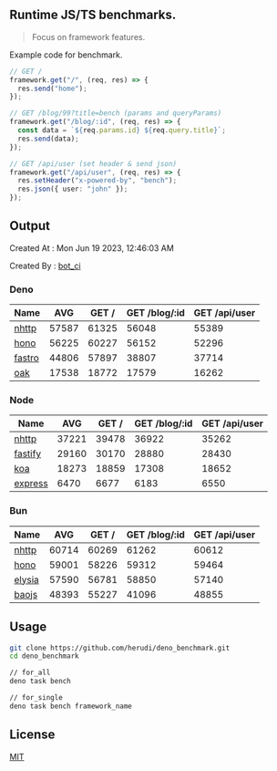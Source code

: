 ## Runtime JS/TS benchmarks.

> Focus on framework features.

Example code for benchmark.
```ts
// GET /
framework.get("/", (req, res) => {
  res.send("home");
});

// GET /blog/99?title=bench (params and queryParams)
framework.get("/blog/:id", (req, res) => {
  const data = `${req.params.id} ${req.query.title}`;
  res.send(data);
});

// GET /api/user (set header & send json)
framework.get("/api/user", (req, res) => {
  res.setHeader("x-powered-by", "bench");
  res.json({ user: "john" });
});
```

## Output
Created At : Mon Jun 19 2023, 12:46:03 AM

Created By : [bot_ci](https://github.com/herudi/deno_benchmarks/commits?author=github-actions%5Bbot%5D)


### Deno
|Name|AVG|GET /|GET /blog/:id|GET /api/user|
|----|----|----|----|----|
|[nhttp](https://github.com/nhttp/nhttp)|57587|61325|56048|55389|
|[hono](https://github.com/honojs/hono)|56225|60227|56152|52296|
|[fastro](https://github.com/fastrodev/fastro)|44806|57897|38807|37714|
|[oak](https://github.com/oakserver/oak)|17538|18772|17579|16262|
  


### Node
|Name|AVG|GET /|GET /blog/:id|GET /api/user|
|----|----|----|----|----|
|[nhttp](https://github.com/nhttp/nhttp)|37221|39478|36922|35262|
|[fastify](https://github.com/fastify/fastify)|29160|30170|28880|28430|
|[koa](https://github.com/koajs/koa)|18273|18859|17308|18652|
|[express](https://github.com/expressjs/express)|6470|6677|6183|6550|
  


### Bun
|Name|AVG|GET /|GET /blog/:id|GET /api/user|
|----|----|----|----|----|
|[nhttp](https://github.com/nhttp/nhttp)|60714|60269|61262|60612|
|[hono](https://github.com/honojs/hono)|59001|58226|59312|59464|
|[elysia](https://github.com/elysiajs/elysia)|57590|56781|58850|57140|
|[baojs](https://github.com/mattreid1/baojs)|48393|55227|41096|48855|
  



## Usage

```bash
git clone https://github.com/herudi/deno_benchmark.git
cd deno_benchmark

// for_all
deno task bench

// for_single
deno task bench framework_name
```

## License

[MIT](LICENSE)


